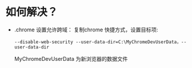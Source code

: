 # 如何解决？
- .chrome 设置允许跨域：
复制chrome 快捷方式，设置目标项: 
  ```
  --disable-web-security --user-data-dir=C:\MyChromeDevUserData，--user-data-dir
  ```
  MyChromeDevUserData 为新浏览器的数据文件